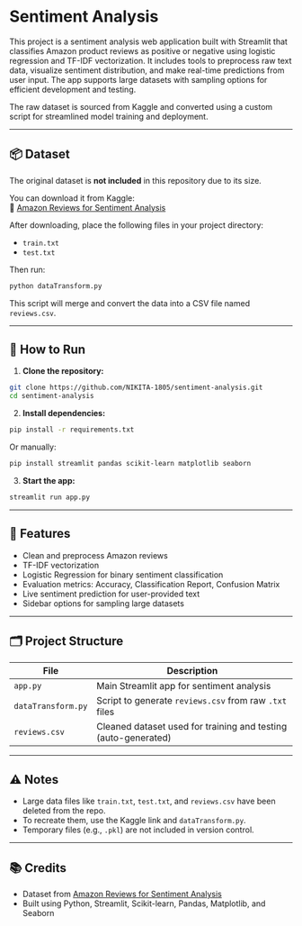 # Sentiment Analysis

This project is a sentiment analysis web application built with Streamlit that classifies Amazon product reviews as positive or negative using logistic regression and TF-IDF vectorization. It includes tools to preprocess raw text data, visualize sentiment distribution, and make real-time predictions from user input. The app supports large datasets with sampling options for efficient development and testing.

The raw dataset is sourced from Kaggle and converted using a custom script for streamlined model training and deployment.

---

## 📦 Dataset

The original dataset is **not included** in this repository due to its size.

You can download it from Kaggle:  
🔗 [Amazon Reviews for Sentiment Analysis](https://www.kaggle.com/datasets/bittlingmayer/amazonreviews)

After downloading, place the following files in your project directory:

- `train.txt`
- `test.txt`

Then run:

```bash
python dataTransform.py
```

This script will merge and convert the data into a CSV file named `reviews.csv`.

---

## 🚀 How to Run

1. **Clone the repository:**

```bash
git clone https://github.com/NIKITA-1805/sentiment-analysis.git
cd sentiment-analysis
```

2. **Install dependencies:**

```bash
pip install -r requirements.txt
```

Or manually:

```bash
pip install streamlit pandas scikit-learn matplotlib seaborn
```

3. **Start the app:**

```bash
streamlit run app.py
```

---

## 🧠 Features

- Clean and preprocess Amazon reviews
- TF-IDF vectorization
- Logistic Regression for binary sentiment classification
- Evaluation metrics: Accuracy, Classification Report, Confusion Matrix
- Live sentiment prediction for user-provided text
- Sidebar options for sampling large datasets

---

## 🗂️ Project Structure

| File              | Description                                              |
|------------------|----------------------------------------------------------|
| `app.py`          | Main Streamlit app for sentiment analysis               |
| `dataTransform.py`| Script to generate `reviews.csv` from raw `.txt` files  |
| `reviews.csv`     | Cleaned dataset used for training and testing (auto-generated) |

---

## ⚠️ Notes

- Large data files like `train.txt`, `test.txt`, and `reviews.csv` have been deleted from the repo.
- To recreate them, use the Kaggle link and `dataTransform.py`.
- Temporary files (e.g., `.pkl`) are not included in version control.

---

## 📚 Credits

- Dataset from [Amazon Reviews for Sentiment Analysis](https://www.kaggle.com/datasets/bittlingmayer/amazonreviews)
- Built using Python, Streamlit, Scikit-learn, Pandas, Matplotlib, and Seaborn
